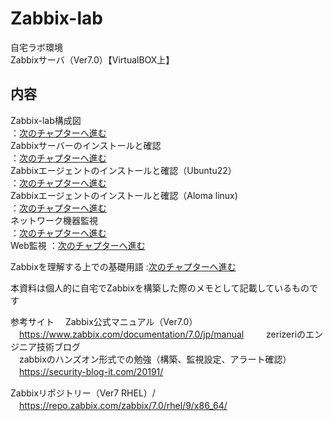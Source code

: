 # Zabbix-lab

自宅ラボ環境<br>
Zabbixサーバ（Ver7.0）【VirtualBOX上】

## 内容<br>
Zabbix-lab構成図　　　　　　　　　     
：[次のチャプターへ進む](./ZabbixｰTraining-structure-diagram.md) <br>
Zabbixサーバーのインストールと確認　　  
：[次のチャプターへ進む](./ZabbixｰServer-install.md) <br>
Zabbixエージェントのインストールと確認（Ubuntu22）  
：[次のチャプターへ進む](./ZabbixｰAgent-install.md) <br>
Zabbixエージェントのインストールと確認（Aloma linux)<br>
：[次のチャプターへ進む](./ZabbixｰAgent-install(Alomalinux).md) <br>
ネットワーク機器監視　　　　　　　　    
：[次のチャプターへ進む](./Zabbix-network-monitoring.md) <br>
Web監視
：[次のチャプターへ進む](./Zabbix-Web-monitoring.md) <br>

Zabbixを理解する上での基礎用語
:[次のチャプターへ進む](./Zabbix-basic-terminology.md) <br>


本資料は個人的に自宅でZabbixを構築した際のメモとして記載しているものです<br>

参考サイト
　Zabbix公式マニュアル（Ver7.0）<br>
　https://www.zabbix.com/documentation/7.0/jp/manual
　
　zerizeriのエンジニア技術ブログ<br>
　zabbixのハンズオン形式での勉強（構築、監視設定、アラート確認）<br>
　https://security-blog-it.com/20191/<br>

  Zabbixリポジトリー（Ver7 RHEL）/<br>
  　https://repo.zabbix.com/zabbix/7.0/rhel/9/x86_64/<br>
   　



